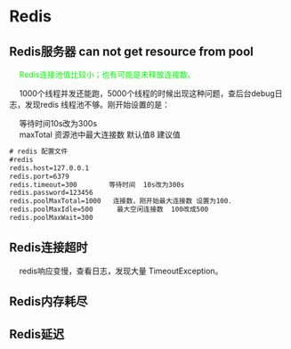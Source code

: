 

# Redis

## Redis服务器 can not get resource from pool
&emsp; <font color = "lime">Redis连接池值比较小；也有可能是未释放连接数。</font>  

&emsp; 1000个线程并发还能跑，5000个线程的时候出现这种问题，查后台debug日志，发现redis 线程池不够。刚开始设置的是：  

&emsp; 等待时间10s改为300s  
&emsp; maxTotal 资源池中最大连接数 默认值8 建议值  

```xml
# redis 配置文件
#redis
redis.host=127.0.0.1
redis.port=6379
redis.timeout=300        等待时间  10s改为300s
redis.password=123456
redis.poolMaxTotal=1000   连接数，刚开始最大连接数 设置为100.
redis.poolMaxIdle=500      最大空闲连接数  100改成500
redis.poolMaxWait=300      
```

## Redis连接超时
<!-- 
【95期】面试官：你遇到 Redis 线上连接超时一般如何处理？ 
https://mp.weixin.qq.com/s/LqeeCviPW84ykfPhluTMlQ

-->
&emsp; redis响应变慢，查看日志，发现大量 TimeoutException。  


## Redis内存耗尽  
<!-- 
一次生产环境redis内存占用居高不下问题排查
https://blog.csdn.net/eene894777/article/details/102820565?utm_medium=distribute.pc_relevant_t0.none-task-blog-BlogCommendFromMachineLearnPai2-1.channel_param&depth_1-utm_source=distribute.pc_relevant_t0.none-task-blog-BlogCommendFromMachineLearnPai2-1.channel_param

https://blog.csdn.net/Zhenxue_Xu/article/details/90727983
https://www.cnblogs.com/yinliang/p/7498529.html
https://blog.csdn.net/weixin_41507324/article/details/90742075?utm_medium=distribute.pc_relevant.none-task-blog-title-5&spm=1001.2101.3001.4242


记录一次生产环境中Redis内存增长异常排查全流程！ 
https://mp.weixin.qq.com/s/1Rqzn4juKMqlNK9sBzlGig
-->

## Redis延迟

<!-- 
 Redis为什么变慢了？常见延迟问题定位与分析 
 https://mp.weixin.qq.com/s/tmMlDy3ESq6-5sOnsGbAWQ
-->

